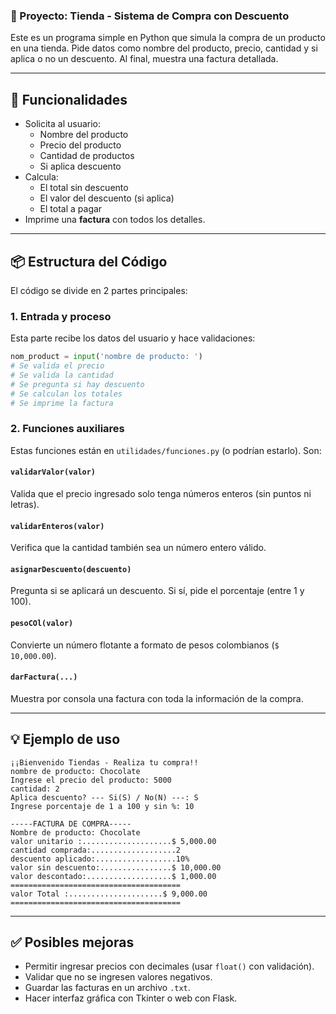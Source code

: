 
### 🛒 Proyecto: Tienda - Sistema de Compra con Descuento

Este es un programa simple en Python que simula la compra de un producto en una tienda. Pide datos como nombre del producto, precio, cantidad y si aplica o no un descuento. Al final, muestra una factura detallada.

---

## 🔧 Funcionalidades

- Solicita al usuario:
  - Nombre del producto
  - Precio del producto
  - Cantidad de productos
  - Si aplica descuento
- Calcula:
  - El total sin descuento
  - El valor del descuento (si aplica)
  - El total a pagar
- Imprime una **factura** con todos los detalles.

---

## 📦 Estructura del Código

El código se divide en 2 partes principales:

### 1. **Entrada y proceso**

Esta parte recibe los datos del usuario y hace validaciones:

```python
nom_product = input('nombre de producto: ')
# Se valida el precio
# Se valida la cantidad
# Se pregunta si hay descuento
# Se calculan los totales
# Se imprime la factura
```

### 2. **Funciones auxiliares**

Estas funciones están en `utilidades/funciones.py` (o podrían estarlo). Son:

#### `validarValor(valor)`
Valida que el precio ingresado solo tenga números enteros (sin puntos ni letras).

#### `validarEnteros(valor)`
Verifica que la cantidad también sea un número entero válido.

#### `asignarDescuento(descuento)`
Pregunta si se aplicará un descuento. Si sí, pide el porcentaje (entre 1 y 100).

#### `pesoCOl(valor)`
Convierte un número flotante a formato de pesos colombianos (`$ 10,000.00`).

#### `darFactura(...)`
Muestra por consola una factura con toda la información de la compra.

---

## 💡 Ejemplo de uso

```
¡¡Bienvenido Tiendas - Realiza tu compra!!
nombre de producto: Chocolate
Ingrese el precio del producto: 5000
cantidad: 2
Aplica descuento? --- Si(S) / No(N) ---: S
Ingrese porcentaje de 1 a 100 y sin %: 10

-----FACTURA DE COMPRA-----
Nombre de producto: Chocolate
valor unitario :....................$ 5,000.00
cantidad comprada:...................2
descuento aplicado:..................10%
valor sin descuento:................$ 10,000.00
valor descontado:...................$ 1,000.00
======================================
valor Total :.....................$ 9,000.00
======================================
```

---

## ✅ Posibles mejoras

- Permitir ingresar precios con decimales (usar `float()` con validación).
- Validar que no se ingresen valores negativos.
- Guardar las facturas en un archivo `.txt`.
- Hacer interfaz gráfica con Tkinter o web con Flask.